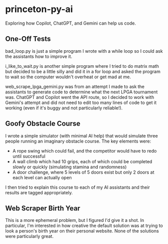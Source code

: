 # princeton-py-ai
Exploring how Copilot, ChatGPT, and Gemini can help us code.

## One-Off Tests

bad_loop.py is just a simple program I wrote with a while loop so I could ask the assistants how to improve it.

i_like_to_wait.py is another simple program where I tried to do matrix math but decided to be a little silly and did it in a for loop and asked the program to wait so the computer wouldn't overheat or get mad at me.

web_scrape_lpga_gemini.py was from an attempt I made to ask the assistants to generate code to determine what the next LPGA tournament was. ChatGPT and Copilot went the API route, so I decided to work with Gemini's attempt and did not need to edit too many lines of code to get it working (even if it's buggy and not particularly reliable!).

## Goofy Obstacle Course

I wrote a simple simulator (with minimal AI help) that would simulate three people running an imaginary obstacle course. The key elements were:

- A rope swing which could fail, and the competitor would have to redo until successful
- A wall climb which had 10 grips, each of which could be completed slowly or quickly (simulating stamina and randomness)
- A door challenge, where 5 levels of 5 doors exist but only 2 doors at each level can actually open

I then tried to explain this course to each of my AI assistants and their results are tagged appropriately.

## Web Scraper Birth Year

This is a more ephemeral problem, but I figured I'd give it a shot. In particular, I'm interested in how creative the default solution was at trying to look a person's birth year on their personal website. None of the solutions were particularly great.


